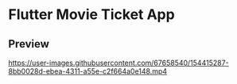 # Flutter Movie Ticket App

## Preview

https://user-images.githubusercontent.com/67658540/154415287-8bb0028d-ebea-4311-a55e-c2f664a0e148.mp4


